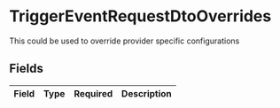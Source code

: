 # TriggerEventRequestDtoOverrides

This could be used to override provider specific configurations


## Fields

| Field       | Type        | Required    | Description |
| ----------- | ----------- | ----------- | ----------- |